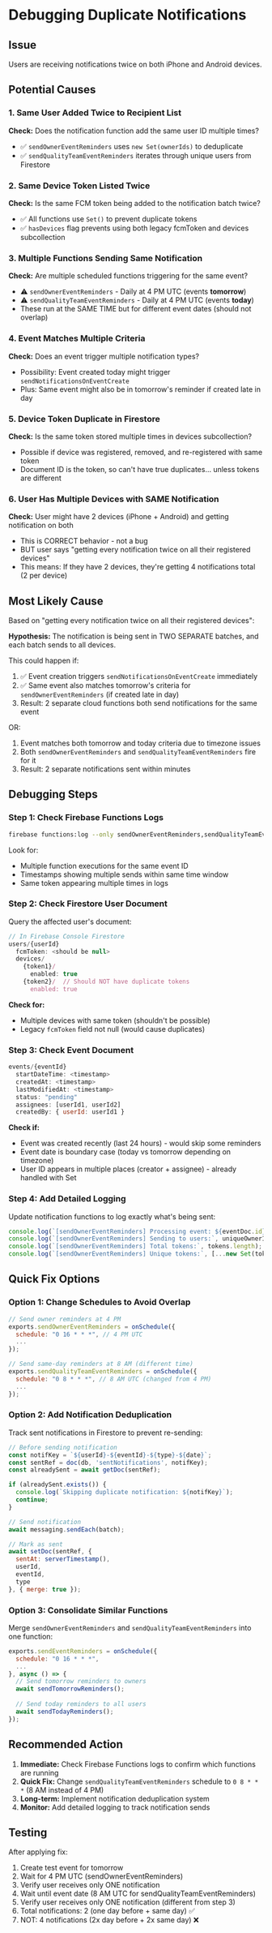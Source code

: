 # Debugging Duplicate Notifications

## Issue
Users are receiving notifications twice on both iPhone and Android devices.

## Potential Causes

### 1. Same User Added Twice to Recipient List
**Check:** Does the notification function add the same user ID multiple times?
- ✅ `sendOwnerEventReminders` uses `new Set(ownerIds)` to deduplicate
- ✅ `sendQualityTeamEventReminders` iterates through unique users from Firestore

### 2. Same Device Token Listed Twice
**Check:** Is the same FCM token being added to the notification batch twice?
- ✅ All functions use `Set()` to prevent duplicate tokens
- ✅ `hasDevices` flag prevents using both legacy fcmToken and devices subcollection

### 3. Multiple Functions Sending Same Notification
**Check:** Are multiple scheduled functions triggering for the same event?
- ⚠️ `sendOwnerEventReminders` - Daily at 4 PM UTC (events **tomorrow**)
- ⚠️ `sendQualityTeamEventReminders` - Daily at 4 PM UTC (events **today**)
- These run at the SAME TIME but for different event dates (should not overlap)

### 4. Event Matches Multiple Criteria
**Check:** Does an event trigger multiple notification types?
- Possibility: Event created today might trigger `sendNotificationsOnEventCreate` 
- Plus: Same event might also be in tomorrow's reminder if created late in day

### 5. Device Token Duplicate in Firestore
**Check:** Is the same token stored multiple times in devices subcollection?
- Possible if device was registered, removed, and re-registered with same token
- Document ID is the token, so can't have true duplicates... unless tokens are different

### 6. User Has Multiple Devices with SAME Notification
**Check:** User might have 2 devices (iPhone + Android) and getting notification on both
- This is CORRECT behavior - not a bug
- BUT user says "getting every notification twice on all their registered devices"
- This means: If they have 2 devices, they're getting 4 notifications total (2 per device)

## Most Likely Cause

Based on "getting every notification twice on all their registered devices":

**Hypothesis:** The notification is being sent in TWO SEPARATE batches, and each batch sends to all devices.

This could happen if:
1. ✅ Event creation triggers `sendNotificationsOnEventCreate` immediately
2. ✅ Same event also matches tomorrow's criteria for `sendOwnerEventReminders` (if created late in day)
3. Result: 2 separate cloud functions both send notifications for the same event

OR:

1. Event matches both tomorrow and today criteria due to timezone issues
2. Both `sendOwnerEventReminders` and `sendQualityTeamEventReminders` fire for it
3. Result: 2 separate notifications sent within minutes

## Debugging Steps

### Step 1: Check Firebase Functions Logs
```bash
firebase functions:log --only sendOwnerEventReminders,sendQualityTeamEventReminders,sendNotificationsOnEventCreate
```

Look for:
- Multiple function executions for the same event ID
- Timestamps showing multiple sends within same time window
- Same token appearing multiple times in logs

### Step 2: Check Firestore User Document
Query the affected user's document:
```javascript
// In Firebase Console Firestore
users/{userId}
  fcmToken: <should be null>
  devices/
    {token1}/
      enabled: true
    {token2}/  // Should NOT have duplicate tokens
      enabled: true
```

**Check for:**
- Multiple devices with same token (shouldn't be possible)
- Legacy `fcmToken` field not null (would cause duplicates)

### Step 3: Check Event Document
```javascript
events/{eventId}
  startDateTime: <timestamp>
  createdAt: <timestamp>
  lastModifiedAt: <timestamp>
  status: "pending"
  assignees: [userId1, userId2]
  createdBy: { userId: userId1 }
```

**Check if:**
- Event was created recently (last 24 hours) - would skip some reminders
- Event date is boundary case (today vs tomorrow depending on timezone)
- User ID appears in multiple places (creator + assignee) - already handled with Set

### Step 4: Add Detailed Logging

Update notification functions to log exactly what's being sent:

```javascript
console.log(`[sendOwnerEventReminders] Processing event: ${eventDoc.id}`);
console.log(`[sendOwnerEventReminders] Sending to users:`, uniqueOwnerIds);
console.log(`[sendOwnerEventReminders] Total tokens:`, tokens.length);
console.log(`[sendOwnerEventReminders] Unique tokens:`, [...new Set(tokens)].length);
```

## Quick Fix Options

### Option 1: Change Schedules to Avoid Overlap
```javascript
// Send owner reminders at 4 PM
exports.sendOwnerEventReminders = onSchedule({
  schedule: "0 16 * * *", // 4 PM UTC
  ...
});

// Send same-day reminders at 8 AM (different time)
exports.sendQualityTeamEventReminders = onSchedule({
  schedule: "0 8 * * *", // 8 AM UTC (changed from 4 PM)
  ...
});
```

### Option 2: Add Notification Deduplication
Track sent notifications in Firestore to prevent re-sending:

```javascript
// Before sending notification
const notifKey = `${userId}-${eventId}-${type}-${date}`;
const sentRef = doc(db, 'sentNotifications', notifKey);
const alreadySent = await getDoc(sentRef);

if (alreadySent.exists()) {
  console.log(`Skipping duplicate notification: ${notifKey}`);
  continue;
}

// Send notification
await messaging.sendEach(batch);

// Mark as sent
await setDoc(sentRef, {
  sentAt: serverTimestamp(),
  userId,
  eventId,
  type
}, { merge: true });
```

### Option 3: Consolidate Similar Functions
Merge `sendOwnerEventReminders` and `sendQualityTeamEventReminders` into one function:

```javascript
exports.sendEventReminders = onSchedule({
  schedule: "0 16 * * *",
  ...
}, async () => {
  // Send tomorrow reminders to owners
  await sendTomorrowReminders();
  
  // Send today reminders to all users
  await sendTodayReminders();
});
```

## Recommended Action

1. **Immediate:** Check Firebase Functions logs to confirm which functions are running
2. **Quick Fix:** Change `sendQualityTeamEventReminders` schedule to `0 8 * * *` (8 AM instead of 4 PM)
3. **Long-term:** Implement notification deduplication system
4. **Monitor:** Add detailed logging to track notification sends

## Testing

After applying fix:
1. Create test event for tomorrow
2. Wait for 4 PM UTC (sendOwnerEventReminders)
3. Verify user receives only ONE notification
4. Wait until event date (8 AM UTC for sendQualityTeamEventReminders)
5. Verify user receives only ONE notification (different from step 3)
6. Total notifications: 2 (one day before + same day) ✅
7. NOT: 4 notifications (2x day before + 2x same day) ❌

